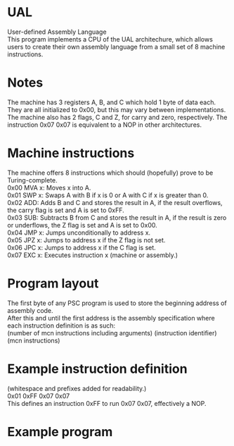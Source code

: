 # UAL
User-defined Assembly Language  
This program implements a CPU of the UAL architechure, which allows users to create their own assembly language
from a small set of 8 machine instructions.  
# Notes
The machine has 3 registers A, B, and C which hold 1 byte of data each.  
They are all initialized to 0x00, but this may vary between implementations.  
The machine also has 2 flags, C and Z, for carry and zero, respectively.
The instruction 0x07 0x07 is equivalent to a NOP in other architectures.
# Machine instructions
The machine offers 8 instructions which should (hopefully) prove to be Turing-complete.  
0x00 MVA x: Moves x into A.  
0x01 SWP x: Swaps A with B if x is 0 or A with C if x is greater than 0.  
0x02 ADD: Adds B and C and stores the result in A, if the result overflows, the carry flag is set and A is set to 0xFF.  
0x03 SUB: Subtracts B from C and stores the result in A, if the result is zero or underflows, the Z flag is set and A is set to 0x00.  
0x04 JMP x: Jumps unconditionally to address x.  
0x05 JPZ x: Jumps to address x if the Z flag is not set.  
0x06 JPC x: Jumps to address x if the C flag is set.  
0x07 EXC x: Executes instruction x (machine or assembly.)  

# Program layout
The first byte of any PSC program is used to store the beginning address of assembly code.  
After this and until the first address is the assembly specification where each instruction definition is as such:  
(number of mcn instructions including arguments) (instruction identifier) (mcn instructions)  

# Example instruction definition
(whitespace and prefixes added for readability.)   
0x01 0xFF 0x07 0x07  
This defines an instruction 0xFF to run 0x07 0x07, effectively a NOP.  
# Example program
